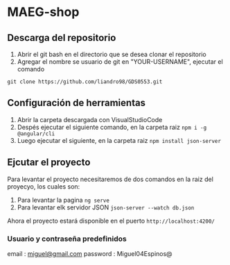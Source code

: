 # MAEG-shop


## Descarga del repositorio

1. Abrir el git bash en el directorio que se desea clonar el repositorio
2. Agregar el nombre se usuario de git en "YOUR-USERNAME", ejecutar el comando
   
`git clone https://github.com/liandro98/GDS0553.git`

## Configuración de herramientas
1. Abrir la carpeta descargada con VisualStudioCode
2. Despés ejecutar el siguiente comando, en la carpeta raiz
`npm i -g @angular/cli`
3. Luego ejecutar el siguiente, en la carpeta raiz
`npm install json-server`

## Ejcutar el proyecto
Para levantar el proyecto necesitaremos de dos comandos en la raiz del proyecyo, los cuales son:
1. Para levantar la pagina
`ng serve`
2. Para levantar elk servidor JSON
`json-server --watch db.json`

Ahora el proyecto estará disponible en el puerto `http://localhost:4200/`

### Usuario y contraseña predefinidos 
email : miguel@gmail.com
password : Miguel04Espinos@


